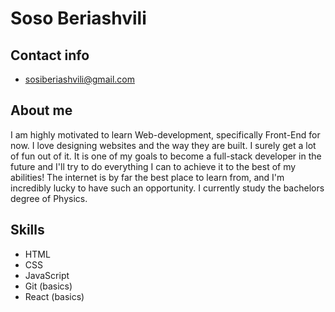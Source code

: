 # Soso Beriashvili
## Contact info
- sosiberiashvili@gmail.com
## About me

I am highly motivated to learn Web-development, specifically Front-End for now. I love designing websites and the way they are built. I surely get a lot of fun out of 
it. It is one of my goals to become a full-stack developer in the future and I'll try to do everything I can to achieve it to the best of my abilities! The internet is 
by far the best place to learn from, and I'm incredibly lucky to have such an opportunity. I currently study the bachelors degree of Physics.

## Skills
- HTML
- CSS
- JavaScript
- Git (basics)
- React (basics)
